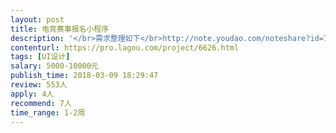 ```yaml
---                
layout: post       
title: 电竞赛事报名小程序           
description: '</br>需求整理如下</br>http://note.youdao.com/noteshare?id=7444f24320a311600199beece008b012</br>'     
contenturl: https://pro.lagou.com/project/6626.html      
tags: [UI设计]            
salary: 5000-10000元          
publish_time: 2018-03-09 18:29:47         
review: 553人                   
apply: 4人                   
recommend: 7人                   
time_range: 1-2周              
---                 
```

